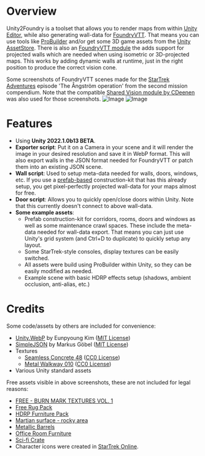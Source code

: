 # Overview
Unity2Foundry is a toolset that allows you to render maps from within [Unity Editor](https://unity.com/), while also generating wall-data for [FoundryVTT](https://foundryvtt.com/). That means you can use tools like [ProBuilder](https://unity.com/features/probuilder) and/or get some 3D game assets from the [Unity AssetStore](https://assetstore.unity.com/). There is also an [FoundryVTT module](https://github.com/CoolcatFVTT/Unity2Foundry-Module) the adds support for projected walls which are needed when using isometric or 3D-projected maps. This works by adding dynamic walls at runtime, just in the right position to produce the correct vision cone.

Some screenshots of FoundryVTT scenes made for the [StarTrek Adventures](https://www.modiphius.net/collections/star-trek-adventures) episode 'The Ångström operation' from the second mission compendium. Note that the compatible [Shared Vision module by CDeenen](https://github.com/CDeenen/SharedVision) was also used for those screenshots.
![Image](https://raw.githubusercontent.com/wiki/CoolcatFVTT/Unity2Foundry-Project/images/sta-angstrom-ops.webp)
![Image](https://raw.githubusercontent.com/wiki/CoolcatFVTT/Unity2Foundry-Project/images/sta-angstrom-quarters.webp)

# Features
- Using **Unity 2022.1.0b13 BETA**.
- **Exporter script**: Put it on a Camera in your scene and it will render the image in your desired resolution and save it in WebP format. This will also export walls in the JSON format needed for FoundryVTT or patch them into an existing JSON scene.
- **Wall script**: Used to setup meta-data needed for walls, doors, windows, etc. If you use a [prefab-based](https://docs.unity3d.com/Manual/Prefabs.html) construction-kit that has this already setup, you get pixel-perfectly projected wall-data for your maps almost for free.
- **Door script**: Allows you to quickly open/close doors within Unity. Note that this currently doesn't connect to above wall-data.
- **Some example assets**:
  - Prefab construction-kit for corridors, rooms, doors and windows as well as some maintenance crawl spaces. These include the meta-data needed for wall-data export. That means you can just use Unity's grid system (and Ctrl+D to duplicate) to quickly setup any layout.
  - Some StarTrek-style consoles, display textures can be easily switched.
  - All assets were build using ProBuilder within Unity, so they can be easily modified as needed.
  - Example scene with basic HDRP effects setup (shadows, ambient occlusion, anti-alias, etc.)

# Credits
Some code/assets by others are included for convenience: 
- [Unity.WebP](https://github.com/netpyoung/unity.webp) by Eunpyoung Kim ([MIT License](https://opensource.org/licenses/MIT))
- [SimpleJSON](https://github.com/Bunny83/SimpleJSON) by Markus Göbel ([MIT License](https://opensource.org/licenses/MIT))
- Textures
  - [Seamless Concrete 48](https://www.sharetextures.com/textures/concrete/seamless_concrete_48/) ([CC0 License](https://creativecommons.org/publicdomain/zero/1.0/))
  - [Metal Walkway 010](https://ambientcg.com/a/MetalWalkway010) ([CC0 License](https://creativecommons.org/publicdomain/zero/1.0/))
- Various Unity standard assets

Free assets visible in above screenshots, these are not included for legal reasons:
- [FREE - BURN MARK TEXTURES VOL. 1](https://www.actionvfx.com/collections/free-burn-mark-textures-vol-1-stock-footage)
- [Free Rug Pack](https://assetstore.unity.com/packages/3d/props/interior/free-rug-pack-118178)
- [HDRP Furniture Pack](https://assetstore.unity.com/packages/3d/props/furniture/hdrp-furniture-pack-153946)
- [Martian surface - rocky area](https://assetstore.unity.com/packages/3d/environments/sci-fi/martian-surface-rocky-area-186736)
- [Metallic Barrels](https://assetstore.unity.com/packages/3d/props/industrial/metallic-barrels-87026)
- [Office Room Furniture](https://assetstore.unity.com/packages/3d/props/furniture/office-room-furniture-70884)
- [Sci-fi Crate](https://assetstore.unity.com/packages/3d/props/sci-fi-crate-70278)
- Character icons were created in [StarTrek Online](https://store.steampowered.com/app/9900/Star_Trek_Online/).
